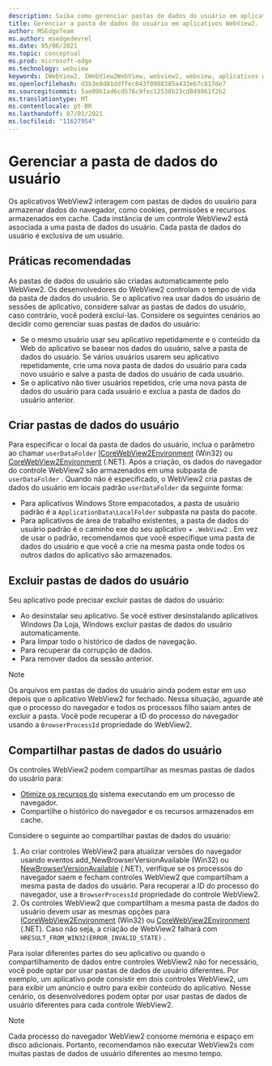 ```yaml
---
description: Saiba como gerenciar pastas de dados do usuário em aplicativos WebView2
title: Gerenciar a pasta de dados do usuário em aplicativos WebView2.
author: MSEdgeTeam
ms.author: msedgedevrel
ms.date: 05/06/2021
ms.topic: conceptual
ms.prod: microsoft-edge
ms.technology: webview
keywords: IWebView2, IWebView2WebView, webview2, webview, aplicativos win32, win32, edge, ICoreWebView2, ICoreWebView2Host, controle do navegador, html de borda, pasta de dados do usuário
ms.openlocfilehash: d3b3e8d81ddffec043f0988385a433eb7c817de7
ms.sourcegitcommit: 5ae09b1ad6cd576c9fec12538b23cd849861f2b2
ms.translationtype: MT
ms.contentlocale: pt-BR
ms.lasthandoff: 07/01/2021
ms.locfileid: "11627954"
---
```

# <a name="manage-the-user-data-folder"></a>Gerenciar a pasta de dados do usuário  

Os aplicativos WebView2 interagem com pastas de dados do usuário para armazenar dados do navegador, como cookies, permissões e recursos armazenados em cache.  Cada instância de um controle WebView2 está associada a uma pasta de dados do usuário.  Cada pasta de dados do usuário é exclusiva de um usuário.  

## <a name="best-practices"></a>Práticas recomendadas  

As pastas de dados do usuário são criadas automaticamente pelo WebView2.  Os desenvolvedores do WebView2 controlam o tempo de vida da pasta de dados do usuário.  Se o aplicativo rea usar dados do usuário de sessões de aplicativo, considere salvar as pastas de dados do usuário, caso contrário, você poderá excluí-las.  Considere os seguintes cenários ao decidir como gerenciar suas pastas de dados do usuário:  

*   Se o mesmo usuário usar seu aplicativo repetidamente e o conteúdo da Web do aplicativo se basear nos dados do usuário, salve a pasta de dados do usuário.  Se vários usuários usarem seu aplicativo repetidamente, crie uma nova pasta de dados do usuário para cada novo usuário e salve a pasta de dados do usuário de cada usuário.
*   Se o aplicativo não tiver usuários repetidos, crie uma nova pasta de dados do usuário para cada usuário e exclua a pasta de dados do usuário anterior.  
    
## <a name="create-user-data-folders"></a>Criar pastas de dados do usuário  

Para especificar o local da pasta de dados do usuário, inclua o parâmetro ao chamar `userDataFolder` [ICoreWebView2Environment](/microsoft-edge/webview2/reference/win32/icorewebview2environment) \(Win32\) ou [CoreWebView2Environment](/dotnet/api/microsoft.web.webview2.core.corewebview2environment) \(.NET\).  Após a criação, os dados do navegador do controle WebView2 são armazenados em uma subpasta de `userDataFolder` .  Quando não é especificado, o WebView2 cria pastas de dados do usuário em locais padrão `userDataFolder` da seguinte forma:  

*   Para aplicativos Windows Store empacotados, a pasta de usuário padrão é a `ApplicationData\LocalFolder` subpasta na pasta do pacote.  
*   Para aplicativos de área de trabalho existentes, a pasta de dados do usuário padrão é o caminho exe do seu aplicativo + `.WebView2` .  Em vez de usar o padrão, recomendamos que você especifique uma pasta de dados do usuário e que você a crie na mesma pasta onde todos os outros dados do aplicativo são armazenados.  
    
## <a name="delete-user-data-folders"></a>Excluir pastas de dados do usuário  

Seu aplicativo pode precisar excluir pastas de dados do usuário:  

*   Ao desinstalar seu aplicativo.  Se você estiver desinstalando aplicativos Windows Da Loja, Windows excluir pastas de dados do usuário automaticamente.  
*   Para limpar todo o histórico de dados de navegação.  
*   Para recuperar da corrupção de dados.  
*   Para remover dados da sessão anterior.  
    
> [!NOTE]
> Os arquivos em pastas de dados do usuário ainda podem estar em uso depois que o aplicativo WebView2 for fechado.  Nessa situação, aguarde até que o processo do navegador e todos os processos filho saiam antes de excluir a pasta.  Você pode recuperar a ID do processo do navegador usando a `BrowserProcessId` propriedade do WebView2.  

## <a name="share-user-data-folders"></a>Compartilhar pastas de dados do usuário  

Os controles WebView2 podem compartilhar as mesmas pastas de dados do usuário para:  

*   [Otimize os recursos do](../concepts/process-model.md) sistema executando em um processo de navegador.  
*   Compartilhe o histórico do navegador e os recursos armazenados em cache.  
    
Considere o seguinte ao compartilhar pastas de dados do usuário:  

1.  Ao criar controles WebView2 para atualizar versões do navegador usando eventos add_NewBrowserVersionAvailable \(Win32\) ou [NewBrowserVersionAvailable](/dotnet/api/microsoft.web.webview2.core.corewebview2environment.newbrowserversionavailable) \(.NET\), verifique se os processos do navegador saem e fecham controles WebView2 que compartilham a mesma pasta de dados do usuário. [](/microsoft-edge/webview2/reference/win32/icorewebview2environment#add_newbrowserversionavailable)  Para recuperar a ID do processo do navegador, use a `BrowserProcessId` propriedade do controle WebView2.  
1.  Os controles WebView2 que compartilham a mesma pasta de dados do usuário devem usar as mesmas opções para [ICoreWebView2Environment](/microsoft-edge/webview2/reference/win32/icorewebview2environment) \(Win32\) ou [CoreWebView2Environment](/dotnet/api/microsoft.web.webview2.core.corewebview2environment) \(.NET\).  Caso não seja, a criação de WebView2 falhará com `HRESULT_FROM_WIN32(ERROR_INVALID_STATE)` .  
    
Para isolar diferentes partes do seu aplicativo ou quando o compartilhamento de dados entre controles WebView2 não for necessário, você pode optar por usar pastas de dados de usuário diferentes.  Por exemplo, um aplicativo pode consistir em dois controles WebView2, um para exibir um anúncio e outro para exibir conteúdo do aplicativo.  Nesse cenário, os desenvolvedores podem optar por usar pastas de dados de usuário diferentes para cada controle WebView2.  

> [!NOTE]
> Cada processo do navegador WebView2 consome memória e espaço em disco adicionais.  Portanto, recomendamos não executar WebView2s com muitas pastas de dados de usuário diferentes ao mesmo tempo.  
